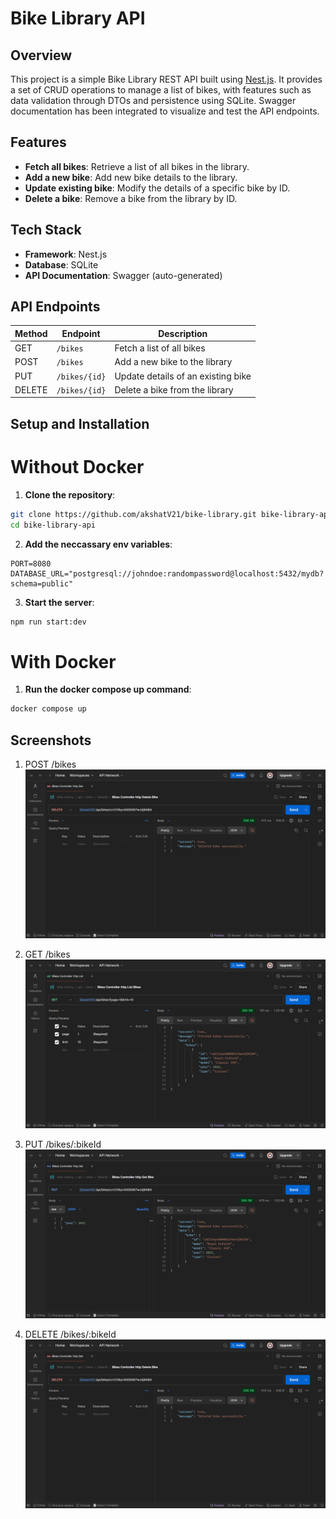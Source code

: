 # Bike Library API

## Overview

This project is a simple Bike Library REST API built using [Nest.js](https://nestjs.com/). It provides a set of CRUD operations to manage a list of bikes, with features such as data validation through DTOs and persistence using SQLite. Swagger documentation has been integrated to visualize and test the API endpoints.

## Features

- **Fetch all bikes**: Retrieve a list of all bikes in the library.
- **Add a new bike**: Add new bike details to the library.
- **Update existing bike**: Modify the details of a specific bike by ID.
- **Delete a bike**: Remove a bike from the library by ID.

## Tech Stack

- **Framework**: Nest.js
- **Database**: SQLite
- **API Documentation**: Swagger (auto-generated)

## API Endpoints

| Method | Endpoint      | Description                        |
| ------ | ------------- | ---------------------------------- |
| GET    | `/bikes`      | Fetch a list of all bikes          |
| POST   | `/bikes`      | Add a new bike to the library      |
| PUT    | `/bikes/{id}` | Update details of an existing bike |
| DELETE | `/bikes/{id}` | Delete a bike from the library     |

## Setup and Installation

# Without Docker

1. **Clone the repository**:

```bash
git clone https://github.com/akshatV21/bike-library.git bike-library-api
cd bike-library-api
```

2. **Add the neccassary env variables**:

```text
PORT=8080
DATABASE_URL="postgresql://johndoe:randompassword@localhost:5432/mydb?schema=public"
```

3. **Start the server**:

```bash
npm run start:dev
```

# With Docker

1. **Run the docker compose up command**:

```bash
docker compose up
```

## Screenshots

1. POST /bikes
   ![POST /bikes](images/post-bikes.png)

2. GET /bikes
   ![GET /bikes](images/get-bikes.png)

3. PUT /bikes/:bikeId
   ![PUT /bikes/:bikeId](images/put-bikes.png)

4. DELETE /bikes/:bikeId
   ![DELETE /bikes/:bikeId](images/del-bikes.png)
